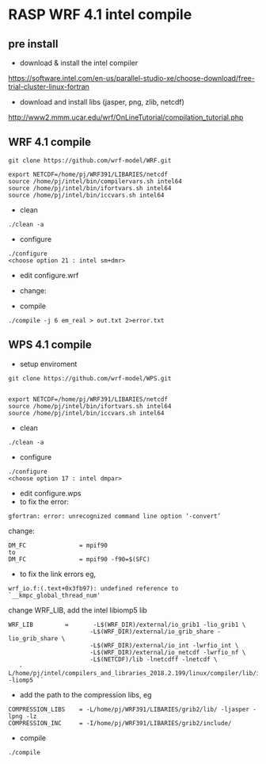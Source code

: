 # RASP WRF 4.1 intel compile

## pre install
- download & install the intel compiler

https://software.intel.com/en-us/parallel-studio-xe/choose-download/free-trial-cluster-linux-fortran

- download and install libs (jasper, png, zlib, netcdf)

 http://www2.mmm.ucar.edu/wrf/OnLineTutorial/compilation_tutorial.php

## WRF 4.1 compile


```
git clone https://github.com/wrf-model/WRF.git

export NETCDF=/home/pj/WRF391/LIBARIES/netcdf
source /home/pj/intel/bin/compilervars.sh intel64 
source /home/pj/intel/bin/ifortvars.sh intel64 
source /home/pj/intel/bin/iccvars.sh intel64
```

- clean
 ```
 ./clean -a
 ```
 
 - configure
 ```
 ./configure
 <choose option 21 : intel sm+dmr>
```

 - edit configure.wrf
  -  change:
  
  
 - compile  
```  
./compile -j 6 em_real > out.txt 2>error.txt
```

## WPS 4.1 compile

- setup enviroment

```
git clone https://github.com/wrf-model/WPS.git


export NETCDF=/home/pj/WRF391/LIBARIES/netcdf
source /home/pj/intel/bin/ifortvars.sh intel64 
source /home/pj/intel/bin/iccvars.sh intel64
```

- clean
 ```
 ./clean -a
 ```
 
 - configure
 ```
 ./configure
 <choose option 17 : intel dmpar>
```
 - edit configure.wps
  -  to fix the error:
  ```
  gfortran: error: unrecognized command line option ‘-convert’
  ```
  change:
 ```
 DM_FC               = mpif90 
 to
 DM_FC               = mpif90 -f90=$(SFC)
 
 ```
 - to fix the link errors eg,
 ```
 wrf_io.f:(.text+0x3fb97): undefined reference to `__kmpc_global_thread_num'
```
 
  change WRF_LIB, add the intel libiomp5 lib 
 ```
 WRF_LIB         =       -L$(WRF_DIR)/external/io_grib1 -lio_grib1 \
                        -L$(WRF_DIR)/external/io_grib_share -lio_grib_share \
                        -L$(WRF_DIR)/external/io_int -lwrfio_int \
                        -L$(WRF_DIR)/external/io_netcdf -lwrfio_nf \
                        -L$(NETCDF)/lib -lnetcdff -lnetcdf \
	-L/home/pj/intel/compilers_and_libraries_2018.2.199/linux/compiler/lib/intel64_lin -liomp5 ``

 ```
 
 - add the path to the compression libs, eg
 ```
COMPRESSION_LIBS    = -L/home/pj/WRF391/LIBARIES/grib2/lib/ -ljasper -lpng -lz
COMPRESSION_INC     = -I/home/pj/WRF391/LIBARIES/grib2/include/ 
 ```
 
 - compile
 ```
 ./compile
 ```

 
 
